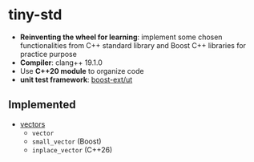 # tiny-std

- __Reinventing the wheel for learning__: implement some chosen functionalities from C++ standard library and Boost C++ libraries for practice purpose
- __Compiler__: clang++ 19.1.0
- Use __C++20 module__ to organize code
- __unit test framework__: [boost-ext/ut](https://github.com/boost-ext/ut)

## Implemented

- [vectors](./doc/vectors.md)
    - `vector`
    - `small_vector` (Boost)
    - `inplace_vector` (C++26) 
